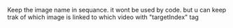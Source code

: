 Keep the image name in sequance.
it wont be used by code. but u can keep trak of which image is linked to which video with "targetIndex" tag